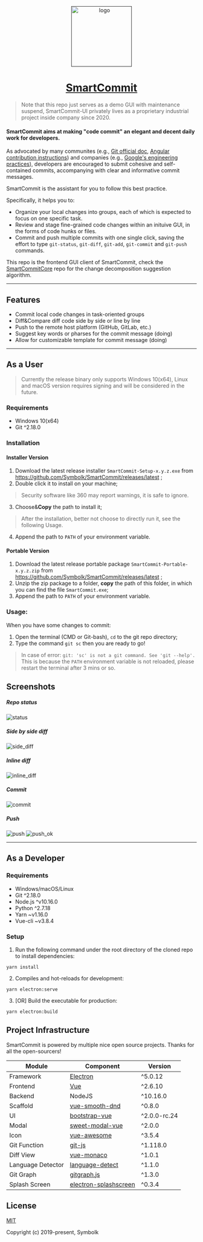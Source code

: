 
<div align="center">
  <a href="" target="_blank">
    <img width="160" src="https://github.com/Symbolk/SmartCommit/blob/master/assets/icon.png" alt="logo">
  </a>
  <h1 id="smartcommit"><a href="" target="_blank">SmartCommit</a></h1>

</div>

> Note that this repo just serves as a demo GUI with maintenance suspend, SmartCommit-UI privately lives as a proprietary industrial project inside company since 2020.

#### SmartCommit aims at making "code commit" an elegant and decent daily work for developers.

As advocated by many communites (e.g., [Git official doc], [Angular contribution instructions]) and companies (e.g., [Google's engineering practices]), developers are encouraged to submit cohesive and self-contained commits, accompanying with clear and informative commit messages. 

SmartCommit is the assistant for you to follow this best practice. 

Specifically, it helps you to:

- Organize your local changes into groups, each of which is expected to focus on one specific task.
- Review and stage fine-grained code changes within an inituive GUI, in the forms of code hunks or files.
- Commit and push multiple commits with one single click, saving the effort to type `git-status`, `git-diff`, `git-add`, `git-commit` and `git-push` commands.

[Git official doc]: https://git-scm.com/docs/gitworkflows#_separate_changes
[Angular contribution instructions]:  https://github.com/angular/angular/blob/master/CONTRIBUTING.md
[Google's engineering practices]: https://github.com/google/eng-practices/blob/master/review/developer/small-cls.md

This repo is the frontend GUI client of SmartCommit, check the [SmartCommitCore] repo for the change decomposition suggestion algorithm.

[SmartCommitCore]: https://github.com/Symbolk/SmartCommitCore

---
## Features

- Commit local code changes in task-oriented groups
- Diff&Compare diff code side by side or line by line
- Push to the remote host platform (GitHub, GitLab, etc.)
- Suggest key words or pharses for the commit message (doing)
- Allow for customizable template for commit message (doing)
  
---

## As a User

> Currently the release binary only supports Windows 10(x64), Linux and macOS version requires signing and will be considered in the future.

### Requirements

- Windows 10(x64)
- Git ^2.18.0   

### Installation

#### Installer Version
1. Download the latest release installer `SmartCommit-Setup-x.y.z.exe` from https://github.com/Symbolk/SmartCommit/releases/latest ;
2. Double click it to install on your machine;
> Security software like 360 may report warnings, it is safe to ignore.
3. Choose&**Copy** the path to install it;
> After the installation, better not choose to directly run it, see the following Usage.
4. Append the path to `PATH` of your environment variable.

#### Portable Version
1. Download the latest release portable package `SmartCommit-Portable-x.y.z.zip` from https://github.com/Symbolk/SmartCommit/releases/latest ;
2. Unzip the zip package to a folder, **copy** the path of this folder, in which you can find the file `SmartCommit.exe`;
3. Append the path to `PATH` of your environment variable.

### Usage:

When you have some changes to commit:

1. Open the terminal (CMD or Git-bash), `cd` to the git repo directory;
2. Type the command `git sc` then you are ready to go!
> In case of error: `git: 'sc' is not a git command. See 'git --help'.`
> This is because the `PATH` environment variable is not reloaded, please restart the terminal after 3 mins or so.

## Screenshots

##### Repo status
![status](/screenshots/status.png?raw=true "status")

##### Side by side diff
![side_diff](/screenshots/side_diff.png?raw=true "side_diff")

##### Inline diff
![inline_diff](/screenshots/inline_diff.png?raw=true "inline_diff")

##### Commit
![commit](/screenshots/commit.png?raw=true "commit")

##### Push
![push](/screenshots/push.png?raw=true "push")
![push_ok](/screenshots/push_ok.png?raw=true "push_ok")

---

## As a Developer

### Requirements

- Windows/macOS/Linux
- Git ^2.18.0   
- Node.js ^v10.16.0
- Python ^2.7.18
- Yarn ~v1.16.0
- Vue-cli ~v3.8.4

### Setup

1. Run the following command under the root directory of the cloned repo to install dependencies:

```
yarn install
```
2. Compiles and hot-reloads for development:

```
yarn electron:serve
```

3. [OR] Build the executable for production:

```
yarn electron:build
```

## Project Infrastructure

SmartCommit is powered by multiple nice open source projects. Thanks for all the open-sourcers!

| Module       | Component              | Version |
| ------------ | --------------------- | -------------------- |
| Framework| [Electron] | ^5.0.12 |
| Frontend| [Vue] | ^2.6.10 |
| Backend | NodeJS | ^10.16.0 |
| Scaffold| [vue-smooth-dnd] | ^0.8.0 |
| UI | [bootstrap-vue] | ^2.0.0-rc.24 |
| Modal | [sweet-modal-vue] | ^2.0.0 |
| Icon | [vue-awesome] | ^3.5.4 |
| Git Function | [git-js] | ^1.118.0 |
| Diff View | [vue-monaco] | ^1.0.1|
| Language Detector | [language-detect] | ^1.1.0 |
| Git Graph | [gitgraph.js] | ^1.3.0 |
| Splash Screen | [electron-splashscreen] | ^0.3.4 |

[Vue]: https://github.com/vuejs/vue
[bootstrap-vue]: https://github.com/bootstrap-vue/bootstrap-vue
[Electron]: https://github.com/electron/electron
[vue-monaco]: https://github.com/egoist/vue-monaco
[language-detect]: https://github.com/blakeembrey/node-language-detect
[sweet-modal-vue]: https://github.com/adeptoas/sweet-modal-vue
[vue-awesome]: https://github.com/Justineo/vue-awesome
[vue-smooth-dnd]: https://github.com/kutlugsahin/vue-smooth-dnd
[git-js]: https://github.com/steveukx/git-js
[gitgraph.js]: https://github.com/nicoespeon/gitgraph.js
[electron-splashscreen]: https://github.com/trodi/electron-splashscreen


## License

[MIT](http://opensource.org/licenses/MIT)

Copyright (c) 2019-present, Symbolk
